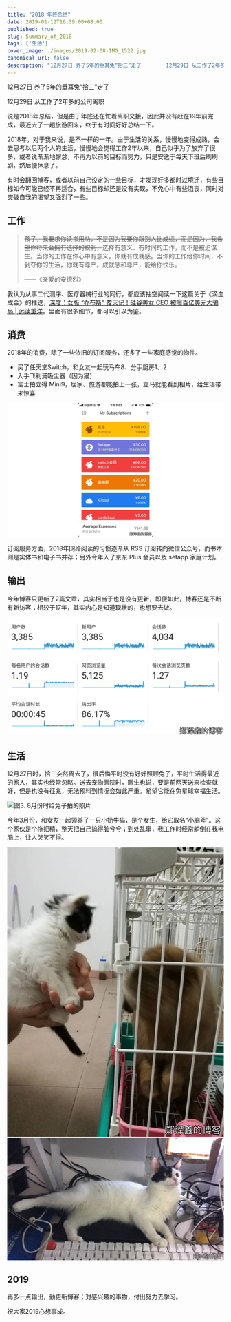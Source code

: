 ```yaml
---
title: "2018 年终总结"
date: 2019-01-12T16:59:00+08:00
published: true
slug: Summary_of_2018
tags: ['生活']
cover_image: ./images/2019-02-08-IMG_1522.jpg
canonical_url: false
description: "12月27日 养了5年的垂耳兔“拾三”走了        12月29日 从工作了2年多的公司离职"
---
```



12月27日 养了5年的垂耳兔“拾三”走了

12月29日 从工作了2年多的公司离职

说是2018年总结，但是由于年底还在忙着离职交接，因此并没有赶在19年前完成，最近去了一趟旅游回来，终于有时间好好总结一下。

2018年，对于我来说，是不一样的一年。由于生活的关系，慢慢地变得成熟，会去思考以后两个人的生活，慢慢地会觉得工作2年以来，自己似乎为了放弃了很多，或者说渐渐地懈怠，不再为以前的目标而努力，只是安逸于每天下班后刷刷剧，然后便休息了。

有时会翻回博客，或者以前自己设定的一些目标，才发现好多都时过境迁，有些目标如今可能已经不再适合，有些目标却还是没有实现，不免心中有些沮丧，同时对突破自我的渴望又强烈了一些。

## 工作

>~~孩子，我要求你读书用功，不是因为我要你跟别人比成绩，而是因为，我希望你将来会拥有选择的权利，~~选择有意义、有时间的工作，而不是被迫谋生。当你的工作在你心中有意义，你就有成就感。当你的工作给你时间，不剥夺你的生活，你就有尊严。成就感和尊严，能给你快乐。
>
>——《亲爱的安德烈》

我认为从事二代测序、医疗器械行业的同行，都应该抽空阅读一下这篇关于《滴血成金》的推送，[深度：女版 “乔布斯” 覆灭记！硅谷美女 CEO 被曝百亿美元大骗局 | 远读重洋](https://zhuanlan.zhihu.com/p/52888244)。里面有很多细节，都可以引以为鉴。

## 消费

2018年的消费，除了一些依旧的订阅服务，还多了一些家庭感觉的物件。

 - 买了任天堂Switch，和女友一起玩马车8、分手厨房1、2
 - 入手飞利浦吸尘器（因为猫）
 - 富士拍立得 Mini9，居家、旅游都能拍上一张，立马就能看到相片，给生活带来惊喜

![图1. Bobby 的订阅统计!](./images/2019-02-08-IMG_2397.png)

订阅服务方面，2018年网络阅读的习惯逐渐从 RSS 订阅转向微信公众号，而书本则是实体书和电子书并存；另外今年入了京东 Plus 会员以及 setapp 家庭计划。

## 输出

今年博客只更新了2篇文章，其实相当于也是没有更新，即便如此，博客还是不断有新访客；相较于17年，其实内心是知道现状的，也想要去做。

![图2. Google Analytics 的统计](./images/2019-02-08-下载_-7-.png)

## 生活

12月27日时，拾三突然离去了，很后悔平时没有好好照顾兔子，平时生活得最近的家人，其实也经常忽略。送去宠物医院时，医生也说，要是前两天送来检查就好，但是也没有征兆，无法预料到情况会如此严重。希望它能在兔星球幸福生活。

![图3. 8月份时给兔子拍的照片](./images/2019-02-08-IMG_1534.png)

今年3月份，和女友一起领养了一只小奶牛猫，是个女生，给它取名“小脑斧”。这个家伙是个拖把精，整天把自己搞得脏兮兮；到处乱窜，我工作时经常躺倒在我电脑上，让人哭笑不得。


![图4. 小家伙刚来的时候，和兔子的合影](./images/2019-02-08-IMG_1522.jpg)
![图5. 霸占我的电脑，不让我工作](./images/2019-02-08-IMG_2088.jpg)


## 2019

再多一点输出，勤更新博客；对感兴趣的事物，付出努力去学习。

祝大家2019心想事成。
